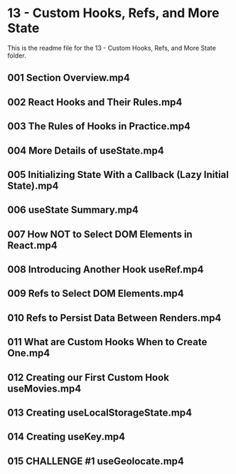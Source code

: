 # 13 - Custom Hooks, Refs, and More State

This is the readme file for the 13 - Custom Hooks, Refs, and More State folder.

## 001 Section Overview.mp4

## 002 React Hooks and Their Rules.mp4

## 003 The Rules of Hooks in Practice.mp4

## 004 More Details of useState.mp4

## 005 Initializing State With a Callback (Lazy Initial State).mp4

## 006 useState Summary.mp4

## 007 How NOT to Select DOM Elements in React.mp4

## 008 Introducing Another Hook useRef.mp4

## 009 Refs to Select DOM Elements.mp4

## 010 Refs to Persist Data Between Renders.mp4

## 011 What are Custom Hooks When to Create One.mp4

## 012 Creating our First Custom Hook useMovies.mp4

## 013 Creating useLocalStorageState.mp4

## 014 Creating useKey.mp4

## 015 CHALLENGE #1 useGeolocate.mp4

